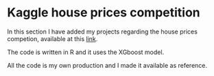 # Kaggle house prices competition

In this section I have added my projects regarding the house prices competion, available at this [link](https://www.kaggle.com/c/house-prices-advanced-regression-techniques). 

The code is written in R and it uses the XGboost model.

All the code is my own production and I made it available as reference. 
